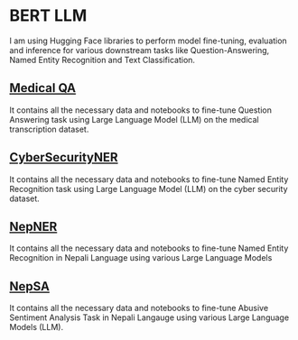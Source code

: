 # BERT LLM

I am using Hugging Face libraries to perform model fine-tuning, evaluation and inference for various downstream tasks like Question-Answering, Named Entity Recognition and Text Classification.

## [Medical QA](https://github.com/oya163/bert-llm/tree/master/MedicalQA)
It contains all the necessary data and notebooks to fine-tune Question Answering task using Large Language Model (LLM) on the medical transcription dataset.

## [CyberSecurityNER](https://github.com/oya163/bert-llm/tree/master/CyberSecurityNER)
It contains all the necessary data and notebooks to fine-tune Named Entity Recognition task using Large Language Model (LLM) on the cyber security dataset.

## [NepNER](https://github.com/oya163/bert-llm/tree/master/NepNER)
It contains all the necessary data and notebooks to fine-tune Named Entity Recognition in Nepali Language using various Large Language Models

## [NepSA](https://github.com/oya163/bert-llm/tree/master/NepSA)
It contains all the necessary data and notebooks to fine-tune Abusive Sentiment Analysis Task in Nepali Langauge using various Large Language Models (LLM).
